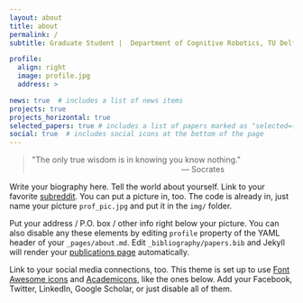 ```yaml
---
layout: about
title: about
permalink: /
subtitle: Graduate Student |  Department of Cognitive Robotics, TU Delft

profile:
  align: right
  image: profile.jpg
  address: >

news: true  # includes a list of news items
projects: true
projects_horizontal: true
selected_papers: true # includes a list of papers marked as "selected={true}"
social: true  # includes social icons at the bottom of the page
---
```

<blockquote>
"The only true wisdom is in knowing you know nothing."
<br>
&emsp; &emsp; &emsp; &emsp; &emsp; &emsp; &emsp; &emsp; &emsp; &emsp; &emsp; &emsp;&emsp; &emsp; &emsp;  ― Socrates
</blockquote>

Write your biography here. Tell the world about yourself. Link to your favorite [subreddit](http://reddit.com). You can put a picture in, too. The code is already in, just name your picture `prof_pic.jpg` and put it in the `img/` folder.

Put your address / P.O. box / other info right below your picture. You can also disable any these elements by editing `profile` property of the YAML header of your `_pages/about.md`. Edit `_bibliography/papers.bib` and Jekyll will render your [publications page](/al-folio/publications/) automatically.

Link to your social media connections, too. This theme is set up to use [Font Awesome icons](http://fortawesome.github.io/Font-Awesome/) and [Academicons](https://jpswalsh.github.io/academicons/), like the ones below. Add your Facebook, Twitter, LinkedIn, Google Scholar, or just disable all of them.